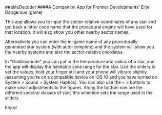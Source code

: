 ##eliteDecoder
####A Companion App for Frontier Developments' Elite Dangerous (game)

This app allows you to input the sector-relative coordinates of any star and get back a letter code name that the procedural engine will have used for that location. It will also show you other nearby sector names.

Alternatively you can enter the in-game name of any procedurally-generated star system (with auto-complete) and the system will show you the nearby systems and also the sector-relative coordates.

In "Goldiloxmode" you can put in the temperature and radius of a star, and the app will display the habitable zone range for the star. Use the sliders to set the values; hold your finger still and your phone will vibrate slightly (assuming you're on a compatible device on iOS 10 and you have turned on System > Sound > System Haptics). You can also use the < > buttons to make small adjustments to the figures. Along the bottom row are the different spectral classes of star; this selection sets the range used in the sliders. 

Enjoy!
